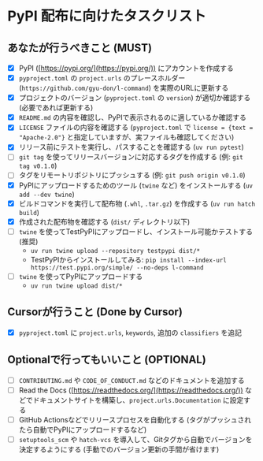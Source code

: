 # PyPI 配布に向けたタスクリスト

## あなたが行うべきこと (MUST)

-   [x] PyPI ([https://pypi.org/](https://pypi.org/)) にアカウントを作成する
-   [x] `pyproject.toml` の `project.urls` のプレースホルダー (`https://github.com/gyu-don/l-command`) を実際のURLに更新する
-   [x] プロジェクトのバージョン (`pyproject.toml` の `version`) が適切か確認する (必要であれば更新する)
-   [x] `README.md` の内容を確認し、PyPIで表示されるのに適しているか確認する
-   [x] `LICENSE` ファイルの内容を確認する (`pyproject.toml` で `license = {text = "Apache-2.0"}` と指定していますが、実ファイルも確認してください)
-   [x] リリース前にテストを実行し、パスすることを確認する (`uv run pytest`)
-   [ ] `git tag` を使ってリリースバージョンに対応するタグを作成する (例: `git tag v0.1.0`)
-   [ ] タグをリモートリポジトリにプッシュする (例: `git push origin v0.1.0`)
-   [x] PyPIにアップロードするためのツール (`twine` など) をインストールする (`uv add --dev twine`)
-   [x] ビルドコマンドを実行して配布物 (`.whl`, `.tar.gz`) を作成する (`uv run hatch build`)
-   [x] 作成された配布物を確認する (`dist/` ディレクトリ以下)
-   [ ] `twine` を使ってTestPyPIにアップロードし、インストール可能かテストする (推奨)
    -   `uv run twine upload --repository testpypi dist/*`
    -   TestPyPIからインストールしてみる: `pip install --index-url https://test.pypi.org/simple/ --no-deps l-command`
-   [ ] `twine` を使ってPyPIにアップロードする
    -   `uv run twine upload dist/*`

## Cursorが行うこと (Done by Cursor)

-   [x] `pyproject.toml` に `project.urls`, `keywords`, 追加の `classifiers` を追記

## Optionalで行ってもいいこと (OPTIONAL)

-   [ ] `CONTRIBUTING.md` や `CODE_OF_CONDUCT.md` などのドキュメントを追加する
-   [ ] Read the Docs ([https://readthedocs.org/](https://readthedocs.org/)) などでドキュメントサイトを構築し、`project.urls.Documentation` に設定する
-   [ ] GitHub Actionsなどでリリースプロセスを自動化する (タグがプッシュされたら自動でPyPIにアップロードするなど)
-   [ ] `setuptools_scm` や `hatch-vcs` を導入して、Gitタグから自動でバージョンを決定するようにする (手動でのバージョン更新の手間が省けます)

